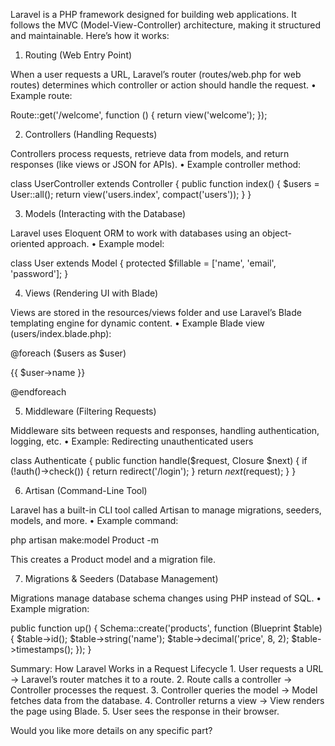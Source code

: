 Laravel is a PHP framework designed for building web applications. It follows the MVC (Model-View-Controller) architecture, making it structured and maintainable. Here’s how it works:

1. Routing (Web Entry Point)

When a user requests a URL, Laravel’s router (routes/web.php for web routes) determines which controller or action should handle the request.
	•	Example route:

Route::get('/welcome', function () {
    return view('welcome');
});



2. Controllers (Handling Requests)

Controllers process requests, retrieve data from models, and return responses (like views or JSON for APIs).
	•	Example controller method:

class UserController extends Controller {
    public function index() {
        $users = User::all(); 
        return view('users.index', compact('users'));
    }
}



3. Models (Interacting with the Database)

Laravel uses Eloquent ORM to work with databases using an object-oriented approach.
	•	Example model:

class User extends Model {
    protected $fillable = ['name', 'email', 'password'];
}



4. Views (Rendering UI with Blade)

Views are stored in the resources/views folder and use Laravel’s Blade templating engine for dynamic content.
	•	Example Blade view (users/index.blade.php):

@foreach ($users as $user)
    <p>{{ $user->name }}</p>
@endforeach



5. Middleware (Filtering Requests)

Middleware sits between requests and responses, handling authentication, logging, etc.
	•	Example: Redirecting unauthenticated users

class Authenticate {
    public function handle($request, Closure $next) {
        if (!auth()->check()) {
            return redirect('/login');
        }
        return $next($request);
    }
}



6. Artisan (Command-Line Tool)

Laravel has a built-in CLI tool called Artisan to manage migrations, seeders, models, and more.
	•	Example command:

php artisan make:model Product -m

This creates a Product model and a migration file.

7. Migrations & Seeders (Database Management)

Migrations manage database schema changes using PHP instead of SQL.
	•	Example migration:

public function up() {
    Schema::create('products', function (Blueprint $table) {
        $table->id();
        $table->string('name');
        $table->decimal('price', 8, 2);
        $table->timestamps();
    });
}

Summary: How Laravel Works in a Request Lifecycle
	1.	User requests a URL → Laravel’s router matches it to a route.
	2.	Route calls a controller → Controller processes the request.
	3.	Controller queries the model → Model fetches data from the database.
	4.	Controller returns a view → View renders the page using Blade.
	5.	User sees the response in their browser.

Would you like more details on any specific part?